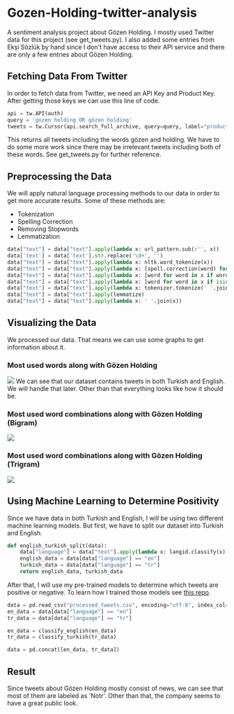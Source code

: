 # Gozen-Holding-twitter-analysis
A sentiment analysis project about Gözen Holding.
I mostly used Twitter data for this project (see get_tweets.py). I also added some entries from Ekşi Sözlük by hand since I don't have access to their API service and there are only a few entries about Gözen Holding.

## Fetching Data From Twitter
In order to fetch data from Twitter, we need an API Key and Product Key. After getting those keys we can use this line of code.
```python
api = tw.API(auth)
query = 'gozen holding OR gözen holding'
tweets = tw.Cursor(api.search_full_archive, query=query, label="productMindful").items(10000)
```
This returns all tweets including the words gözen and holding. We have to do some more work since there may be irrelevant tweets including both of these words. See get_tweets.py for further reference.

## Preprocessing the Data
We will apply natural language processing methods to our data in order to get more accurate results. Some of these methods are:
* Tokenization
* Spelling Correction
* Removing Stopwords
* Lemmatization
```python
data["text"] = data["text"].apply(lambda x: url_pattern.sub(r'', x))
data['text'] = data['text'].str.replace('\d+', '')
data["text"] = data["text"].apply(lambda x: nltk.word_tokenize(x))
data["text"] = data["text"].apply(lambda x: [spell.correction(word) for word in x])
data["text"] = data["text"].apply(lambda x: [word for word in x if word not in stop_words])
data["text"] = data["text"].apply(lambda x: [word for word in x if isinstance(word, str)])
data["text"] = data["text"].apply(lambda x: tokenizer.tokenize(' '.join(x)))
data["text"] = data["text"].apply(lemmatize)
data["text"] = data["text"].apply(lambda x: ' '.join(x))
```

## Visualizing the Data
We processed our data. That means we can use some graphs to get information about it.

### Most used words along with Gözen Holding
![](https://i.imgur.com/w3fBJFP.png)
We can see that our dataset contains tweets in both Turkish and English. We will handle that later. Other than that everything looks like how it should be.

### Most used word combinations along with Gözen Holding (Bigram)
![](https://i.imgur.com/vyNY5if.png)

### Most used word combinations along with Gözen Holding (Trigram)
![](https://i.imgur.com/R38z0PY.png)


## Using Machine Learning to Determine Positivity
Since we have data in both Turkish and English, I will be using two different machine learning models. But first, we have to split our dataset into Turkish and English.

```python
def english_turkish_split(data):
    data["language"] = data["text"].apply(lambda x: langid.classify(x)[0])
    english_data = data[data["language"] == "en"]
    turkish_data = data[data["language"] == "tr"]
    return english_data, turkish_data
```
After that, I will use my pre-trained models to determine which tweets are positive or negative. To learn how I trained those models see [this repo](https://github.com/C4MCI/Turkish-twitter-politician-analysis).

```python
data = pd.read_csv("processed_tweets.csv", encoding="utf-8", index_col="id")
en_data = data[data["language"] == "en"]
tr_data = data[data["language"] == "tr"]

en_data = classify_english(en_data)
tr_data = classify_turkish(tr_data)

data = pd.concat([en_data, tr_data])
```

## Result
[](https://i.imgur.com/2byEGfa.png)
Since tweets about Gözen Holding mostly consist of news, we can see that most of them are labeled as 'Notr'. Other than that, the company seems to have a great public look.




